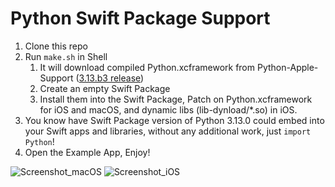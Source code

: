 # Python Swift Package Support

1. Clone this repo
2. Run `make.sh` in Shell
    1. It will download compiled Python.xcframework from Python-Apple-Support ([3.13.b3 release](https://github.com/beeware/Python-Apple-support/releases/tag/3.13-b3))
    2. Create an empty Swift Package
    3. Install them into the Swift Package, Patch on Python.xcframework for iOS and macOS, and dynamic libs (lib-dynload/*.so) in iOS.
3. You know have Swift Package version of Python 3.13.0 could embed into your Swift apps and libraries, without any additional work, just `import Python`!
4. Open the Example App, Enjoy!

![Screenshot_macOS](https://github.com/user-attachments/assets/ae1f2e22-4252-447a-b913-6e7bfe9e58a3)
![Screenshot_iOS](https://github.com/user-attachments/assets/a1867aac-7c21-40d7-a64b-a7eea37117c3)
